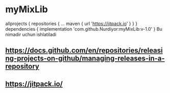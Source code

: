 # myMixLib
allprojects {
		repositories {
			...
			maven { url 'https://jitpack.io' }
		}
	}
  dependencies {
	        implementation 'com.github.Nurdiyor:myMixLib:v-1.0'
	}
  Bu nimadir uchun ishlatiladi
  
## https://docs.github.com/en/repositories/releasing-projects-on-github/managing-releases-in-a-repository

## https://jitpack.io/
